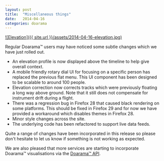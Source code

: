```yaml
---
layout: post
title:  "Miscellaneous things"
date:   2014-04-16
categories: doarama
---
```


[![Elevation]({{ site.url }}/assets/2014-04-16-elevation.jpg)](http://www.doarama.com/view/2171)

Regular Doarama&trade; users may have noticed some subtle changes which we have just rolled out.

* An elevation profile is now displayed above the timeline to help give overall context.
* A mobile friendly rotary dial UI for focusing on a specific person has replaced the previous flat menu.  This UI component has been designed to be scalable to around 100 people.
* Elevation correction now corrects tracks which were previously floating a long way above ground.  Note that it still does not compensate for instrument drift during a flight.
* There was a regression bug in Firefox 28 that caused black rendering on some platforms.  This should be fixed in Firefox 29 and for now we have provided a workaround which disables themes in Firefox 28.
* Minor style changes across the site.
* The underlying code has been refactored to support live data feeds.

Quite a range of changes have been incorporated in this release so please don't hesitate to let us know if something is not working as expected. 

We are also pleased that more services are starting to incorporate Doarama&trade; visualisations via the [Doarama&trade; API](http://api.doarama.com/api/0.2/docs).
